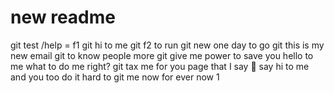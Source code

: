 # new readme
git test /help = f1
git hi to me
git f2 to run
git new one day to go
git this is my new email
git to know people more
git give me power to save you 
hello to me what to do me right? 
git tax me for you page that I say 👋 
say hi to me and you too
do it hard to
git me now for ever now
1
